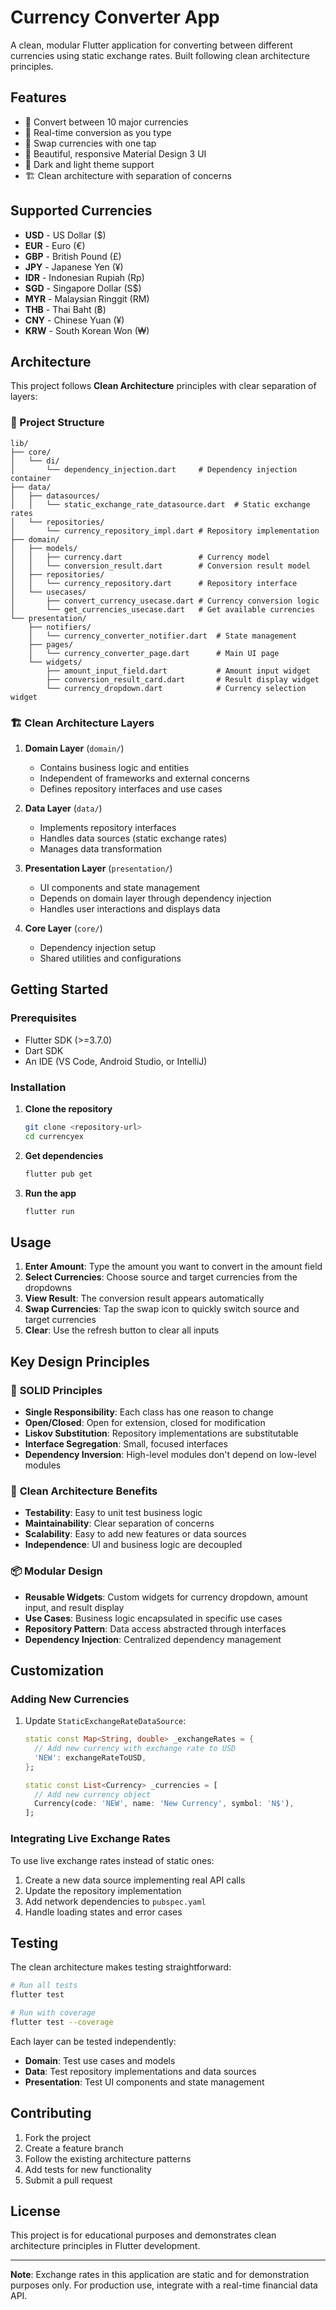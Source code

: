 # Currency Converter App

A clean, modular Flutter application for converting between different currencies using static exchange rates. Built following clean architecture principles.

## Features

- 🔄 Convert between 10 major currencies
- 💱 Real-time conversion as you type
- 🔀 Swap currencies with one tap
- 📱 Beautiful, responsive Material Design 3 UI
- 🌙 Dark and light theme support
- 🏗️ Clean architecture with separation of concerns

## Supported Currencies

- **USD** - US Dollar ($)
- **EUR** - Euro (€)
- **GBP** - British Pound (£)
- **JPY** - Japanese Yen (¥)
- **IDR** - Indonesian Rupiah (Rp)
- **SGD** - Singapore Dollar (S$)
- **MYR** - Malaysian Ringgit (RM)
- **THB** - Thai Baht (฿)
- **CNY** - Chinese Yuan (¥)
- **KRW** - South Korean Won (₩)

## Architecture

This project follows **Clean Architecture** principles with clear separation of layers:

### 📁 Project Structure

```
lib/
├── core/
│   └── di/
│       └── dependency_injection.dart     # Dependency injection container
├── data/
│   ├── datasources/
│   │   └── static_exchange_rate_datasource.dart  # Static exchange rates
│   └── repositories/
│       └── currency_repository_impl.dart # Repository implementation
├── domain/
│   ├── models/
│   │   ├── currency.dart                 # Currency model
│   │   └── conversion_result.dart        # Conversion result model
│   ├── repositories/
│   │   └── currency_repository.dart      # Repository interface
│   └── usecases/
│       ├── convert_currency_usecase.dart # Currency conversion logic
│       └── get_currencies_usecase.dart   # Get available currencies
└── presentation/
    ├── notifiers/
    │   └── currency_converter_notifier.dart  # State management
    ├── pages/
    │   └── currency_converter_page.dart      # Main UI page
    └── widgets/
        ├── amount_input_field.dart           # Amount input widget
        ├── conversion_result_card.dart       # Result display widget
        └── currency_dropdown.dart            # Currency selection widget
```

### 🏗️ Clean Architecture Layers

1. **Domain Layer** (`domain/`)
   - Contains business logic and entities
   - Independent of frameworks and external concerns
   - Defines repository interfaces and use cases

2. **Data Layer** (`data/`)
   - Implements repository interfaces
   - Handles data sources (static exchange rates)
   - Manages data transformation

3. **Presentation Layer** (`presentation/`)
   - UI components and state management
   - Depends on domain layer through dependency injection
   - Handles user interactions and displays data

4. **Core Layer** (`core/`)
   - Dependency injection setup
   - Shared utilities and configurations

## Getting Started

### Prerequisites

- Flutter SDK (>=3.7.0)
- Dart SDK
- An IDE (VS Code, Android Studio, or IntelliJ)

### Installation

1. **Clone the repository**
   ```bash
   git clone <repository-url>
   cd currencyex
   ```

2. **Get dependencies**
   ```bash
   flutter pub get
   ```

3. **Run the app**
   ```bash
   flutter run
   ```

## Usage

1. **Enter Amount**: Type the amount you want to convert in the amount field
2. **Select Currencies**: Choose source and target currencies from the dropdowns
3. **View Result**: The conversion result appears automatically
4. **Swap Currencies**: Tap the swap icon to quickly switch source and target currencies
5. **Clear**: Use the refresh button to clear all inputs

## Key Design Principles

### 🎯 **SOLID Principles**

- **Single Responsibility**: Each class has one reason to change
- **Open/Closed**: Open for extension, closed for modification
- **Liskov Substitution**: Repository implementations are substitutable
- **Interface Segregation**: Small, focused interfaces
- **Dependency Inversion**: High-level modules don't depend on low-level modules

### 🧩 **Clean Architecture Benefits**

- **Testability**: Easy to unit test business logic
- **Maintainability**: Clear separation of concerns
- **Scalability**: Easy to add new features or data sources
- **Independence**: UI and business logic are decoupled

### 📦 **Modular Design**

- **Reusable Widgets**: Custom widgets for currency dropdown, amount input, and result display
- **Use Cases**: Business logic encapsulated in specific use cases
- **Repository Pattern**: Data access abstracted through interfaces
- **Dependency Injection**: Centralized dependency management

## Customization

### Adding New Currencies

1. Update `StaticExchangeRateDataSource`:
   ```dart
   static const Map<String, double> _exchangeRates = {
     // Add new currency with exchange rate to USD
     'NEW': exchangeRateToUSD,
   };
   
   static const List<Currency> _currencies = [
     // Add new currency object
     Currency(code: 'NEW', name: 'New Currency', symbol: 'N$'),
   ];
   ```

### Integrating Live Exchange Rates

To use live exchange rates instead of static ones:

1. Create a new data source implementing real API calls
2. Update the repository implementation
3. Add network dependencies to `pubspec.yaml`
4. Handle loading states and error cases

## Testing

The clean architecture makes testing straightforward:

```bash
# Run all tests
flutter test

# Run with coverage
flutter test --coverage
```

Each layer can be tested independently:
- **Domain**: Test use cases and models
- **Data**: Test repository implementations and data sources
- **Presentation**: Test UI components and state management

## Contributing

1. Fork the project
2. Create a feature branch
3. Follow the existing architecture patterns
4. Add tests for new functionality
5. Submit a pull request

## License

This project is for educational purposes and demonstrates clean architecture principles in Flutter development.

---

**Note**: Exchange rates in this application are static and for demonstration purposes only. For production use, integrate with a real-time financial data API.